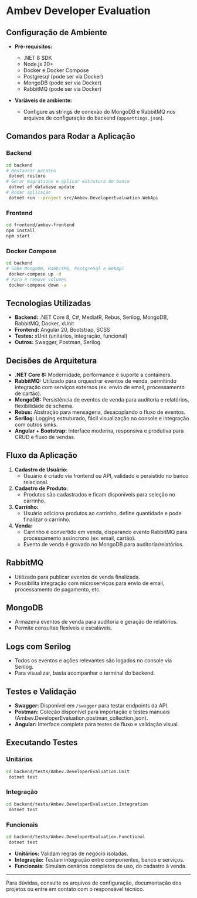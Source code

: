 # Ambev Developer Evaluation

## Configuração de Ambiente

- **Pré-requisitos:**
  - .NET 8 SDK
  - Node.js 20+
  - Docker e Docker Compose
  - Postgresql (pode ser via Docker)
  - MongoDB (pode ser via Docker)
  - RabbitMQ (pode ser via Docker)

- **Variáveis de ambiente:**
  - Configure as strings de conexão do MongoDB e RabbitMQ nos arquivos de configuração do backend (`appsettings.json`).

## Comandos para Rodar a Aplicação

### Backend
```sh
cd backend
# Restaurar pacotes
 dotnet restore
# Gerar migrations e aplicar estrutura do banco
 dotnet ef database update
# Rodar aplicação
 dotnet run --project src/Ambev.DeveloperEvaluation.WebApi
```

### Frontend
```sh
cd frontend/ambev-frontend
npm install
npm start
```

### Docker Compose
```sh
cd backend
# Sobe MongoDB, RabbitMQ, PostgreSql e WebApi
 docker-compose up -d
# Para e remove volumes
 docker-compose down -v
```

## Tecnologias Utilizadas
- **Backend:** .NET Core 8, C#, MediatR, Rebus, Serilog, MongoDB, RabbitMQ, Docker, xUnit
- **Frontend:** Angular 20, Bootstrap, SCSS
- **Testes:** xUnit (unitários, integração, funcional)
- **Outros:** Swagger, Postman, Serilog

## Decisões de Arquitetura
- **.NET Core 8:** Modernidade, performance e suporte a containers.
- **RabbitMQ:** Utilizado para orquestrar eventos de venda, permitindo integração com serviços externos (ex: envio de email, processamento de cartão).
- **MongoDB:** Persistência de eventos de venda para auditoria e relatórios, flexibilidade de schema.
- **Rebus:** Abstração para mensageria, desacoplando o fluxo de eventos.
- **Serilog:** Logging estruturado, fácil visualização no console e integração com outros sinks.
- **Angular + Bootstrap:** Interface moderna, responsiva e produtiva para CRUD e fluxo de vendas.

## Fluxo da Aplicação
1. **Cadastro de Usuário:**
   - Usuário é criado via frontend ou API, validado e persistido no banco relacional.
2. **Cadastro de Produto:**
   - Produtos são cadastrados e ficam disponíveis para seleção no carrinho.
3. **Carrinho:**
   - Usuário adiciona produtos ao carrinho, define quantidade e pode finalizar o carrinho.
4. **Venda:**
   - Carrinho é convertido em venda, disparando evento RabbitMQ para processamento assíncrono (ex: email, cartão).
   - Evento de venda é gravado no MongoDB para auditoria/relatórios.

## RabbitMQ
- Utilizado para publicar eventos de venda finalizada.
- Possibilita integração com microserviços para envio de email, processamento de pagamento, etc.

## MongoDB
- Armazena eventos de venda para auditoria e geração de relatórios.
- Permite consultas flexíveis e escaláveis.

## Logs com Serilog
- Todos os eventos e ações relevantes são logados no console via Serilog.
- Para visualizar, basta acompanhar o terminal do backend.

## Testes e Validação
- **Swagger:** Disponível em `/swagger` para testar endpoints da API.
- **Postman:** Coleção disponível para importação e testes manuais (Ambev.DeveloperEvaluation.postman_collection.json).
- **Angular:** Interface completa para testes de fluxo e validação visual.

## Executando Testes
### Unitários
```sh
cd backend/tests/Ambev.DeveloperEvaluation.Unit
 dotnet test
```
### Integração
```sh
cd backend/tests/Ambev.DeveloperEvaluation.Integration
 dotnet test
```
### Funcionais
```sh
cd backend/tests/Ambev.DeveloperEvaluation.Functional
 dotnet test
```

- **Unitários:** Validam regras de negócio isoladas.
- **Integração:** Testam integração entre componentes, banco e serviços.
- **Funcionais:** Simulam cenários completos de uso, do cadastro à venda.

---

Para dúvidas, consulte os arquivos de configuração, documentação dos projetos ou entre em contato com o responsável técnico.
